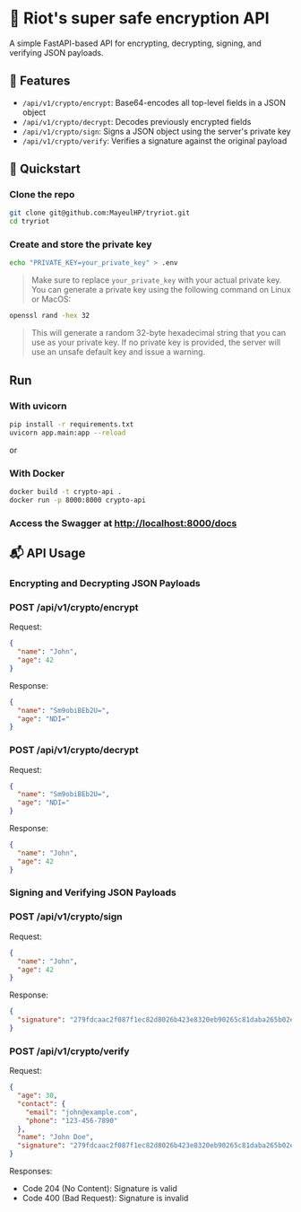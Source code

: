 # 🔐 Riot's super safe encryption API

A simple FastAPI-based API for encrypting, decrypting, signing, and verifying JSON payloads.

## 🧰 Features

- `/api/v1/crypto/encrypt`: Base64-encodes all top-level fields in a JSON object
- `/api/v1/crypto/decrypt`: Decodes previously encrypted fields
- `/api/v1/crypto/sign`: Signs a JSON object using the server's private key
- `/api/v1/crypto/verify`: Verifies a signature against the original payload

## 🚀 Quickstart

### Clone the repo

```bash
git clone git@github.com:MayeulHP/tryriot.git
cd tryriot
```

### Create and store the private key

```bash
echo "PRIVATE_KEY=your_private_key" > .env
```

> Make sure to replace `your_private_key` with your actual private key. You can generate a private key using the following command on Linux or MacOS:
```bash
openssl rand -hex 32
```
> This will generate a random 32-byte hexadecimal string that you can use as your private key. If no private key is provided, the server will use an unsafe default key and issue a warning.

## Run

### With uvicorn

```sh
pip install -r requirements.txt
uvicorn app.main:app --reload
```

or

### With Docker
    
```sh
docker build -t crypto-api .
docker run -p 8000:8000 crypto-api
```

### Access the Swagger at [http://localhost:8000/docs](http://localhost:8000/docs)


## 📬 API Usage

### Encrypting and Decrypting JSON Payloads

### POST /api/v1/crypto/encrypt

Request:
```json
{
  "name": "John",
  "age": 42
}
```

Response:

```json
{
  "name": "Sm9obiBEb2U=",
  "age": "NDI="
}
```

### POST /api/v1/crypto/decrypt

Request:
```json
{
  "name": "Sm9obiBEb2U=",
  "age": "NDI="
}
```

Response:
```json
{
  "name": "John",
  "age": 42
}
```

### Signing and Verifying JSON Payloads

### POST /api/v1/crypto/sign
Request:
```json
{
  "name": "John",
  "age": 42
}
```

Response:
```json
{
  "signature": "279fdcaac2f087f1ec82d8026b423e8320eb90265c81daba265b02e67c009fc5"
}
```

### POST /api/v1/crypto/verify

Request:
```json
{
  "age": 30,
  "contact": {
    "email": "john@example.com",
    "phone": "123-456-7890"
  },
  "name": "John Doe",
  "signature": "279fdcaac2f087f1ec82d8026b423e8320eb90265c81daba265b02e67c009fc5"
}
```

Responses:
- Code 204 (No Content): Signature is valid
- Code 400 (Bad Request): Signature is invalid